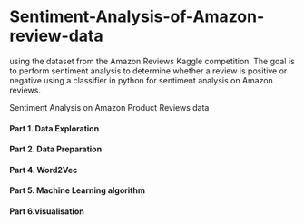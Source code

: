 # Sentiment-Analysis-of-Amazon-review-data

using the dataset  from the Amazon Reviews Kaggle competition. The goal is to perform
sentiment analysis to determine whether a review is positive or negative using a classifier in python for sentiment analysis on Amazon reviews. 

Sentiment Analysis on Amazon Product Reviews data
#### Part 1. Data Exploration
#### Part 2. Data Preparation
#### Part 4. Word2Vec
#### Part 5. Machine Learning algorithm
#### Part 6.visualisation
